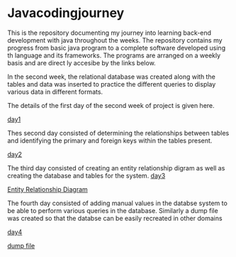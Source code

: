 # Javacodingjourney
This is the repository documenting my journey into learning back-end development with java throughout the weeks. The repository contains my progress from basic java program to a complete software developed using th language and its frameworks. The programs are arranged on a weekly basis and are direct ly accesibe by the links below.

In the second week, the relational database was created along with the tables and data was inserted to practice the different queries to display various data in different formats. 

The details of the first day of the second week of project is given here.

[day1](SQLqueriesday1)

Thes second day consisted of determining the relationships between tables and identifying the primary and foreign keys within the tables present.

[day2](SQLqueriesday2)

The third day consisted of creating an entity relationship digram as well as creating the database and tables for the system.
[day3](SQLqueriesday3)

[Entity Relationship Diagram](PortfolioManagemnetSystemERD.jpg)

The fourth day consisted of adding manual values in the databse system to be able to perform various queries in the database.
Similarly a dump file was created so that the databse can be easily recreated in other domains 

[day4](SQLqueriesday4)

[dump file](portfolio_dump_file.sql)

